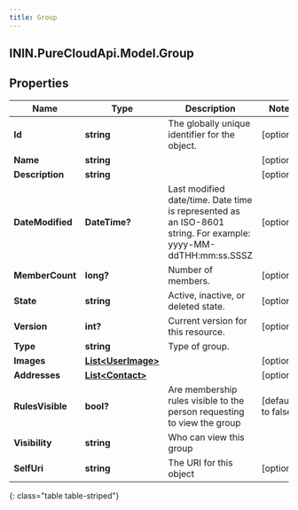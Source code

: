 ```yaml
---
title: Group
---
```

## ININ.PureCloudApi.Model.Group

## Properties

|Name | Type | Description | Notes|
|------------ | ------------- | ------------- | -------------|
| **Id** | **string** | The globally unique identifier for the object. | [optional] |
| **Name** | **string** |  | [optional] |
| **Description** | **string** |  | [optional] |
| **DateModified** | **DateTime?** | Last modified date/time. Date time is represented as an ISO-8601 string. For example: yyyy-MM-ddTHH:mm:ss.SSSZ | [optional] |
| **MemberCount** | **long?** | Number of members. | [optional] |
| **State** | **string** | Active, inactive, or deleted state. | [optional] |
| **Version** | **int?** | Current version for this resource. | [optional] |
| **Type** | **string** | Type of group. | |
| **Images** | [**List&lt;UserImage&gt;**](UserImage.html) |  | [optional] |
| **Addresses** | [**List&lt;Contact&gt;**](Contact.html) |  | [optional] |
| **RulesVisible** | **bool?** | Are membership rules visible to the person requesting to view the group | [default to false]|
| **Visibility** | **string** | Who can view this group | |
| **SelfUri** | **string** | The URI for this object | [optional] |
{: class="table table-striped"}


